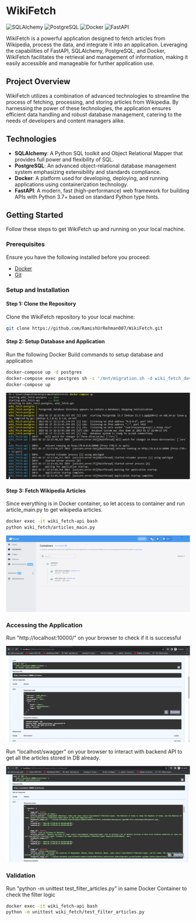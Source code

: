 # WikiFetch

![SQLAlchemy](https://img.shields.io/badge/SQLAlchemy-CC2927?style=for-the-badge&logo=sqlalchemy)
![PostgreSQL](https://img.shields.io/badge/PostgreSQL-316192?style=for-the-badge&logo=postgresql)
![Docker](https://img.shields.io/badge/Docker-2496ED?style=for-the-badge&logo=docker)
![FastAPI](https://img.shields.io/badge/FastAPI-005571?style=for-the-badge&logo=fastapi)

WikiFetch is a powerful application designed to fetch articles from Wikipedia, process the data, and integrate it into an application. Leveraging the capabilities of FastAPI, SQLAlchemy, PostgreSQL, and Docker, WikiFetch facilitates the retrieval and management of information, making it easily accessible and manageable for further application use.

## Project Overview

WikiFetch utilizes a combination of advanced technologies to streamline the process of fetching, processing, and storing articles from Wikipedia. By harnessing the power of these technologies, the application ensures efficient data handling and robust database management, catering to the needs of developers and content managers alike.

## Technologies

- **SQLAlchemy**: A Python SQL toolkit and Object Relational Mapper that provides full power and flexibility of SQL.
- **PostgreSQL**: An advanced object-relational database management system emphasizing extensibility and standards compliance.
- **Docker**: A platform used for developing, deploying, and running applications using containerization technology.
- **FastAPI**: A modern, fast (high-performance) web framework for building APIs with Python 3.7+ based on standard Python type hints.

## Getting Started

Follow these steps to get WikiFetch up and running on your local machine.

### Prerequisites

Ensure you have the following installed before you proceed:

- [Docker](https://www.docker.com/products/docker-desktop)
- [Git](https://git-scm.com/downloads)

### Setup and Installation

#### Step 1: Clone the Repository

Clone the WikiFetch repository to your local machine:

```bash
git clone https://github.com/RamishUrRehman007/WikiFetch.git
```

#### Step 2: Setup Database and Application

Run the following Docker Build commands to setup database and application

```bash
docker-compose up -d postgres
docker-compose exec postgres sh -c '/mnt/migration.sh -d wiki_fetch_dev'
docker-compose up
```
![docker build](images/docker_build.PNG)

#### Step 3: Fetch Wikipedia Articles

Since everything is in Docker container, so let access to container and run article_main.py to get wikipedia articles.

```bash
docker exec -it wiki_fetch-api bash
python wiki_fetch/articles_main.py
```
![docker containers](images/docker_containers.PNG)

### Accessing the Application

Run "http://localhost:10000/" on your browser to check if it is successful

![swagger status success](images/swagger_status_success.PNG)

Run "localhost/swagger" on your browser to interact with backend API to get all the articles stored in DB already.

![all articles endpoint](images/all_articles_endpoint.PNG)


### Validation

Run "python -m unittest test_filter_articles.py" in same Docker Container to check the filter logic
```bash
docker exec -it wiki_fetch-api bash
python -m unittest wiki_fetch/test_filter_articles.py
```
